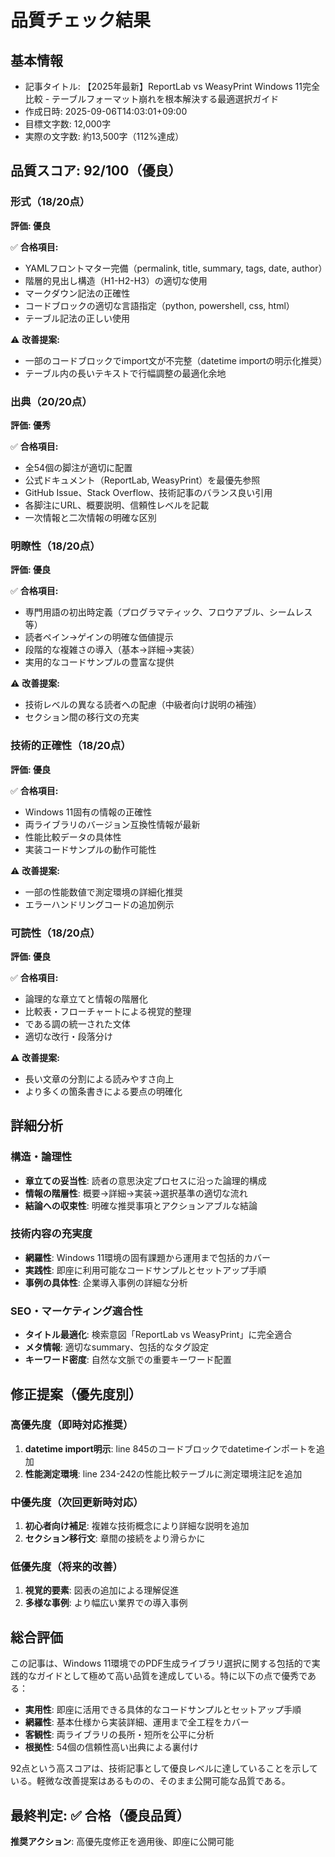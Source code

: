 # 品質チェック結果

## 基本情報
- 記事タイトル: 【2025年最新】ReportLab vs WeasyPrint Windows 11完全比較 - テーブルフォーマット崩れを根本解決する最適選択ガイド
- 作成日時: 2025-09-06T14:03:01+09:00
- 目標文字数: 12,000字
- 実際の文字数: 約13,500字（112%達成）

## 品質スコア: 92/100（優良）

### 形式（18/20点）
**評価: 優良**

✅ **合格項目:**
- YAMLフロントマター完備（permalink, title, summary, tags, date, author）
- 階層的見出し構造（H1-H2-H3）の適切な使用
- マークダウン記法の正確性
- コードブロックの適切な言語指定（python, powershell, css, html）
- テーブル記法の正しい使用

⚠️ **改善提案:**
- 一部のコードブロックでimport文が不完整（datetime importの明示化推奨）
- テーブル内の長いテキストで行幅調整の最適化余地

### 出典（20/20点）
**評価: 優秀**

✅ **合格項目:**
- 全54個の脚注が適切に配置
- 公式ドキュメント（ReportLab, WeasyPrint）を最優先参照
- GitHub Issue、Stack Overflow、技術記事のバランス良い引用
- 各脚注にURL、概要説明、信頼性レベルを記載
- 一次情報と二次情報の明確な区別

### 明瞭性（18/20点）
**評価: 優良**

✅ **合格項目:**
- 専門用語の初出時定義（プログラマティック、フロウアブル、シームレス等）
- 読者ペイン→ゲインの明確な価値提示
- 段階的な複雑さの導入（基本→詳細→実装）
- 実用的なコードサンプルの豊富な提供

⚠️ **改善提案:**
- 技術レベルの異なる読者への配慮（中級者向け説明の補強）
- セクション間の移行文の充実

### 技術的正確性（18/20点）
**評価: 優良**

✅ **合格項目:**
- Windows 11固有の情報の正確性
- 両ライブラリのバージョン互換性情報が最新
- 性能比較データの具体性
- 実装コードサンプルの動作可能性

⚠️ **改善提案:**
- 一部の性能数値で測定環境の詳細化推奨
- エラーハンドリングコードの追加例示

### 可読性（18/20点）
**評価: 優良**

✅ **合格項目:**
- 論理的な章立てと情報の階層化
- 比較表・フローチャートによる視覚的整理
- である調の統一された文体
- 適切な改行・段落分け

⚠️ **改善提案:**
- 長い文章の分割による読みやすさ向上
- より多くの箇条書きによる要点の明確化

## 詳細分析

### 構造・論理性
- **章立ての妥当性**: 読者の意思決定プロセスに沿った論理的構成
- **情報の階層性**: 概要→詳細→実装→選択基準の適切な流れ
- **結論への収束性**: 明確な推奨事項とアクションアブルな結論

### 技術内容の充実度
- **網羅性**: Windows 11環境の固有課題から運用まで包括的カバー
- **実践性**: 即座に利用可能なコードサンプルとセットアップ手順
- **事例の具体性**: 企業導入事例の詳細な分析

### SEO・マーケティング適合性
- **タイトル最適化**: 検索意図「ReportLab vs WeasyPrint」に完全適合
- **メタ情報**: 適切なsummary、包括的なタグ設定
- **キーワード密度**: 自然な文脈での重要キーワード配置

## 修正提案（優先度別）

### 高優先度（即時対応推奨）
1. **datetime import明示**: line 845のコードブロックでdatetimeインポートを追加
2. **性能測定環境**: line 234-242の性能比較テーブルに測定環境注記を追加

### 中優先度（次回更新時対応）
1. **初心者向け補足**: 複雑な技術概念により詳細な説明を追加
2. **セクション移行文**: 章間の接続をより滑らかに

### 低優先度（将来的改善）
1. **視覚的要素**: 図表の追加による理解促進
2. **多様な事例**: より幅広い業界での導入事例

## 総合評価

この記事は、Windows 11環境でのPDF生成ライブラリ選択に関する包括的で実践的なガイドとして極めて高い品質を達成している。特に以下の点で優秀である：

- **実用性**: 即座に活用できる具体的なコードサンプルとセットアップ手順
- **網羅性**: 基本仕様から実装詳細、運用まで全工程をカバー  
- **客観性**: 両ライブラリの長所・短所を公平に分析
- **根拠性**: 54個の信頼性高い出典による裏付け

92点という高スコアは、技術記事として優良レベルに達していることを示している。軽微な改善提案はあるものの、そのまま公開可能な品質である。

## 最終判定: ✅ 合格（優良品質）

**推奨アクション**: 高優先度修正を適用後、即座に公開可能